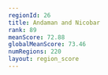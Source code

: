 ```yaml
---
regionId: 26
title: Andaman and Nicobar
rank: 89
meanScore: 72.88
globalMeanScore: 73.46
numRegions: 220
layout: region_score
---
```

